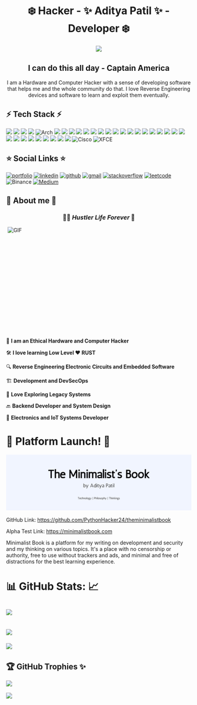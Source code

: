 <h1 align=center> ❄️ Hacker - ✨ Aditya Patil ✨  - Developer ❄️ </h1>

<p align=center>
<img src="https://www.icegif.com/wp-content/uploads/2022/11/icegif-1358.gif">
</p>

<h2 align=center> I can do this all day - Captain America </h2>

<p align=center> I am a Hardware and Computer Hacker with a sense of developing software that helps me and the whole community do that. I love Reverse Engineering devices and software to learn and exploit them eventually.</p>

## ⚡️ Tech Stack ⚡️

![](https://img.shields.io/badge/Raspberry%20Pi-A22846?style=for-the-badge&logo=Raspberry%20Pi&logoColor=white)
![](https://img.shields.io/badge/Arduino-00979D?style=for-the-badge&logo=Arduino&logoColor=white)
![](https://img.shields.io/badge/espressif-E7352C?style=for-the-badge&logo=espressif&logoColor=white)
![](https://img.shields.io/badge/Linux-FCC624?style=for-the-badge&logo=linux&logoColor=black)
![Arch](https://img.shields.io/badge/Arch%20Linux-1793D1?logo=arch-linux&logoColor=fff&style=for-the-badge)
![](https://img.shields.io/badge/Kali_Linux-557C94?style=for-the-badge&logo=kali-linux&logoColor=white)
![](https://img.shields.io/badge/Ubuntu-E95420?style=for-the-badge&logo=ubuntu&logoColor=white)
![](https://img.shields.io/badge/C-00599C?style=for-the-badge&logo=c&logoColor=white)
![](https://img.shields.io/badge/C%2B%2B-00599C?style=for-the-badge&logo=c%2B%2B&logoColor=white)
![](https://img.shields.io/badge/Python-FFD43B?style=for-the-badge&logo=python&logoColor=blue)
![](https://img.shields.io/badge/Rust-black?style=for-the-badge&logo=rust&logoColor=#E57324)
![](https://img.shields.io/badge/NeoVim-%2357A143.svg?&style=for-the-badge&logo=neovim&logoColor=white)
![](https://img.shields.io/badge/Visual_Studio_Code-0078D4?style=for-the-badge&logo=visual%20studio%20code&logoColor=white)
![](https://img.shields.io/badge/Shell_Script-121011?style=for-the-badge&logo=gnu-bash&logoColor=white)
![](https://img.shields.io/badge/Amazon_AWS-FF9900?style=for-the-badge&logo=amazonaws&logoColor=white)
![](https://img.shields.io/badge/microsoft%20azure-0089D6?style=for-the-badge&logo=microsoft-azure&logoColor=white)
![](https://img.shields.io/badge/Django-092E20?style=for-the-badge&logo=django&logoColor=green)
![](https://img.shields.io/badge/Docker-2CA5E0?style=for-the-badge&logo=docker&logoColor=white)
![](https://img.shields.io/badge/Flask-000000?style=for-the-badge&logo=flask&logoColor=white)
![](https://img.shields.io/badge/kubernetes-326ce5.svg?&style=for-the-badge&logo=kubernetes&logoColor=white)
![](https://img.shields.io/badge/Microsoft-666666?style=for-the-badge&logo=microsoft&logoColor=white)
![](https://img.shields.io/badge/Nginx-009639?style=for-the-badge&logo=nginx&logoColor=white)
![](https://img.shields.io/badge/GIT-E44C30?style=for-the-badge&logo=git&logoColor=white)
![](https://img.shields.io/badge/GNU%20Bash-4EAA25?style=for-the-badge&logo=GNU%20Bash&logoColor=white)
![](https://img.shields.io/badge/iTerm2-000000?style=for-the-badge&logo=iterm2&logoColor=white)
![](https://img.shields.io/badge/powershell-5391FE?style=for-the-badge&logo=powershell&logoColor=white)
![](https://img.shields.io/badge/VMware-231f20?style=for-the-badge&logo=VMware&logoColor=white)
![](https://img.shields.io/badge/apple%20silicon-333333?style=for-the-badge&logo=apple&logoColor=white)
![](https://img.shields.io/badge/Digital_Ocean-0080FF?style=for-the-badge&logo=DigitalOcean&logoColor=white)
![](https://img.shields.io/badge/VIM-%2311AB00.svg?&style=for-the-badge&logo=vim&logoColor=white)
![](https://img.shields.io/badge/Ethereum-3C3C3D?style=for-the-badge&logo=Ethereum&logoColor=white)
![](https://img.shields.io/badge/Solidity-e6e6e6?style=for-the-badge&logo=solidity&logoColor=black)
![Cisco](https://img.shields.io/badge/cisco-%23049fd9.svg?style=for-the-badge&logo=cisco&logoColor=black)
![XFCE](https://img.shields.io/badge/XFCE-%232284F2.svg?style=for-the-badge&logo=xfce&logoColor=white)

## ⭐️ Social Links ⭐️

[![portfolio](https://img.shields.io/badge/my_portfolio-000?style=for-the-badge&logo=ko-fi&logoColor=white)](https://pythonhacker24.github.io/) 
[![linkedin](https://img.shields.io/badge/linkedin-0A66C2?style=for-the-badge&logo=linkedin&logoColor=white)](https://www.linkedin.com/in/aditya-patil-260a631b2/)
[![github](https://img.shields.io/badge/GitHub-100000?style=for-the-badge&logo=github&logoColor=white)](https://github.com/PythonHacker24)
[![gmail](https://img.shields.io/badge/Gmail-D14836?style=for-the-badge&logo=gmail&logoColor=white)](adityapatil24680@gmail.com)
[![stackoverflow](https://img.shields.io/badge/Stack_Overflow-FE7A16?style=for-the-badge&logo=stack-overflow&logoColor=white)](https://stackoverflow.com/users/22489362/aditya-patil)
[![leetcode](https://img.shields.io/badge/-LeetCode-FFA116?style=for-the-badge&logo=LeetCode&logoColor=black)](https://leetcode.com/Pyth0nHack3r/)
![Binance](https://img.shields.io/badge/Binance-FCD535?style=for-the-badge&logo=binance&logoColor=white)
[![Medium](https://img.shields.io/badge/Medium-12100E?style=for-the-badge&logo=medium&logoColor=white)](https://medium.com/@adityapatil24680)

## 🔎 About me 🔎

<h3 align=center> 🏃‍♂️ <i> Hustler Life Forever </i> 🥤 </h3>

<img height="300" width="500" alt="GIF" align="right" src="https://www.icegif.com/wp-content/uploads/2022/11/icegif-1195.gif">

🥷 <b> I am an Ethical Hardware and Computer Hacker </b>

🛠️ <b> I love learning Low Level ❤️ RUST </b>

🔍 <b> Reverse Engineering Electronic Circuits and Embedded Software </b>

🏗️ <b> Development and DevSecOps </b>

💾 <b> Love Exploring Legacy Systems </b>

🔙 <b> Backend Developer and System Design </b>

🔋 <b> Electronics and IoT Systems Developer </b>

# 🚀 Platform Launch! 🚀

![banner](https://raw.githubusercontent.com/PythonHacker24/PythonHacker24/main/minimalist.png)

GitHub Link: https://github.com/PythonHacker24/theminimalistbook

Alpha Test Link: https://minimalistbook.com

Minimalist Book is a platform for my writing on development and security and my thinking on various topics. It's a place with no censorship or authority, free to use without trackers and ads, and minimal and free of distractions for the best learning experience. 

# 📊 GitHub Stats: 📈
![](https://github-readme-streak-stats.herokuapp.com/?user=PythonHacker24&theme=tokyonight)<br/>
---
![](https://github-readme-stats-git-masterrstaa-rickstaa.vercel.app/api?username=PythonHacker24&theme=tokyonight)<br/>
---
![](https://github-profile-summary-cards.vercel.app/api/cards/profile-details?username=PythonHacker24&theme=tokyonight)

## 🏆 GitHub Trophies ✨
![](https://github-profile-trophy.vercel.app/?username=PythonHacker24&theme=tokyonight&no-frame=false&no-bg=true&margin-w)

![](https://hits.seeyoufarm.com/api/count/incr/badge.svg?url=https%3A%2F%2Fgithub.com%2FPythonHacker241212%2Fhit-counter)


